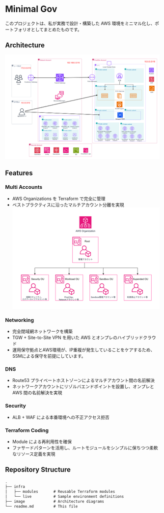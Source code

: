 # Minimal Gov

このプロジェクトは、私が実務で設計・構築した AWS 環境をミニマル化し、ポートフォリオとしてまとめたものです。

## Architecture

![Architecture Diagram](./image/アーキテクチャ図.png)

## Features

### Multi Accounts
- AWS Organizations を Terraform で完全に管理
- ベストプラクティスに沿ったマルチアカウント分離を実現  
![Organization Diagram](./image/Organization.png)

### Networking
- 完全閉域網ネットワークを構築
- TGW + Site-to-Site VPN を用いた AWS とオンプレのハイブリッドクラウド
- 運用保守拠点とAWS環境が、IP重複が発生していることをケアするため、SSMによる保守を前提にしています。

### DNS
- Route53 プライベートホストゾーンによるマルチアカウント間の名前解決
- ネットワークアカウントにリゾルバエンドポイントを設置し、オンプレと AWS 間の名前解決を実現

### Security
- ALB + WAF による本番環境への不正アクセス拒否

### Terraform Coding
- Module による再利用性を確保
- ファサードパターンを活用し、ルートモジュールをシンプルに保ちつつ柔軟なリソース定義を実現

## Repository Structure

```
.
├── infra
│   ├── modules       # Reusable Terraform modules
│   └── live          # Sample environment definitions
├── image             # Architecture diagrams
└── readme.md         # This file
```
